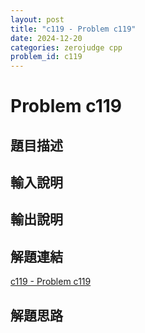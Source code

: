 ```yaml
---
layout: post
title: "c119 - Problem c119"
date: 2024-12-20
categories: zerojudge cpp
problem_id: c119
---
```


# Problem c119

## 題目描述



## 輸入說明



## 輸出說明



## 解題連結

[c119 - Problem c119](https://zerojudge.tw/ShowProblem?problemid=c119)

## 解題思路

